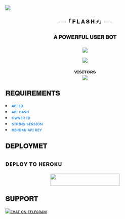 <img src="https://user-images.githubusercontent.com/73097560/115834477-dbab4500-a447-11eb-908a-139a6edaec5c.gif">
<h3 align="center">──「 𝐅 𝐋 𝐀 𝐒 𝐇 ⚡」──</h3> 
<h3 align="center"> 𝐀 𝐏𝐎𝐖𝐄𝐑𝐅𝐔𝐋 𝐔𝐒𝐄𝐑 𝐁𝐎𝐓<h3>

<p align="center">
  <img src="https://readme-typing-svg.herokuapp.com?color=FF00FF&lines=𝒃𝒆𝒔𝒕+𝒂𝒏𝒅+𝒇𝒂𝒔𝒕𝒆𝒔𝒕+𝒕𝒆𝒍𝒆𝒈𝒓𝒂𝒎+𝒖𝒔𝒆𝒓𝒃𝒐𝒕;𝒔𝒑𝒆𝒆𝒅+𝒍𝒊𝒌𝒆+𝑭𝒍𝒂𝒔𝒉⚡⚡;𝐅𝐋𝐀𝐒𝐇+🇽+𝐔𝐒𝐄𝐑𝐁𝐎𝐓💤💀">
</p>
  
<p align="center">
  <img src="https://telegra.ph/file/434e18f50599e0b28480c.jpg">
</p>
<p align="center">
    <b> ᴠɪsɪᴛᴏʀs </b><br>
     <img align="middle" src="https://profile-counter.glitch.me/flashuserbot/count.svg" />
</p>

## 𝐑𝐄𝐐𝐔𝐈𝐑𝐄𝐌𝐄𝐍𝐓𝐒

<li><span style="color: #0074D9;">ᴀᴘɪ ɪᴅ</span></li>
<li><span style="color: #0074D9;">ᴀᴘɪ ʜᴀsʜ</span></li>
<li><span style="color: #0074D9;">ᴏᴡɴᴇʀ ɪᴅ</span></li>
<li><span style="color: #0074D9;">sᴛʀɪɴɢ sᴇssɪᴏɴ</span></li>
<li><span style="color: #0074D9;">ʜᴇʀᴏᴋᴜ ᴀᴘɪ ᴋᴇʏ</span></li>

## 𝐃𝐄𝐏𝐋𝐎𝐘𝐌𝐄𝐓

## ᴅᴇᴘʟᴏʏ ᴛᴏ ʜᴇʀᴏᴋᴜ

<p align="center"><a href="http://dashboard.heroku.com/new?template=https://github.com/itzunique7/flashuserbot"> <img src="https://img.shields.io/badge/Deploy%20On%20Heroku-purple?style=for-the-badge&logo=heroku" width="220" height="38.45"/></a></p>

## 𝐒𝐔𝐏𝐏𝐎𝐑𝐓


[![ᴄʜᴀᴛ ᴏɴ ᴛᴇʟᴇɢʀᴀᴍ](https://img.shields.io/badge/Chat%20on-Telegram-blue.svg)](https://t.me/II_DHIRAJ_II)


